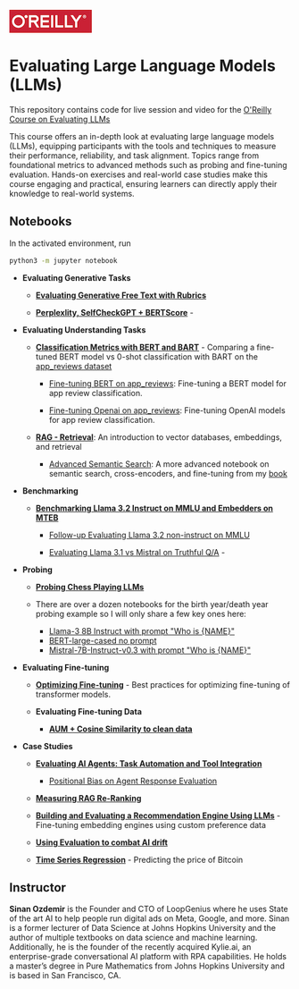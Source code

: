 ![oreilly-logo](images/oreilly.png)

# Evaluating Large Language Models (LLMs)

This repository contains code for live session and video for the [O'Reilly Course on Evaluating LLMs]()

This course offers an in-depth look at evaluating large language models (LLMs), equipping participants with the tools and techniques to measure their performance, reliability, and task alignment. Topics range from foundational metrics to advanced methods such as probing and fine-tuning evaluation. Hands-on exercises and real-world case studies make this course engaging and practical, ensuring learners can directly apply their knowledge to real-world systems.

## Notebooks

In the activated environment, run

```bash
python3 -m jupyter notebook
```

- **Evaluating Generative Tasks**

	- **[Evaluating Generative Free Text with Rubrics](https://colab.research.google.com/drive/1DeVYrdNb3FlQQLeBqGPFkx6roZaPwVRy?usp=sharing)**
	
	- **[Perplexlity, SelfCheckGPT + BERTScore](https://colab.research.google.com/drive/1rG8vCJz5He5JM5oPLYnH3TShSyCnyK9H?usp=sharing)** - 


- **Evaluating Understanding Tasks**

	- **[Classification Metrics with BERT and BART](https://colab.research.google.com/drive/1yALtgSK6ENEa5WkBGWm3DPviuVGwhrw9?usp=sharing)** - Comparing a fine-tuned BERT model vs 0-shot classification with BART on the [app_reviews dataset](https://huggingface.co/datasets/sealuzh/app_reviews)

		- [Fine-tuning BERT on app_reviews](https://github.com/sinanuozdemir/quick-start-guide-to-llms/blob/main/notebooks/05_bert_app_review.ipynb): Fine-tuning a BERT model for app review classification.

		- [Fine-tuning Openai on app_reviews](https://github.com/sinanuozdemir/quick-start-guide-to-llms/blob/main/notebooks/05_openai_app_review_fine_tuning.ipynb): Fine-tuning OpenAI models for app review classification.


	- **[RAG - Retrieval](https://github.com/sinanuozdemir/oreilly-retrieval-augmented-gen-ai/blob/main/notebooks/RAG_Retrieval.ipynb)**: An introduction to vector databases, embeddings, and retrieval

		- [Advanced Semantic Search](https://github.com/sinanuozdemir/quick-start-guide-to-llms/blob/main/notebooks/02_semantic_search.ipynb): A more advanced notebook on semantic search, cross-encoders, and fine-tuning from my [book](https://github.com/sinanuozdemir/quick-start-guide-to-llms)

	
- **Benchmarking**

	- **[Benchmarking Llama 3.2 Instruct on MMLU and Embedders on MTEB](https://colab.research.google.com/drive/1zDCqXc7vHoZilHVe3y2lYyTmSUSe6bh3?usp=sharingb)** 
	
	
		- [Follow-up Evaluating Llama 3.2 non-instruct on MMLU](https://colab.research.google.com/drive/1aMy19Ikyody9CGyn42K3E_DQwLScL0Ek?usp=sharing)

		- [Evaluating Llama 3.1 vs Mistral on Truthful Q/A](https://github.com/sinanuozdemir/quick-start-guide-to-llms/blob/main/notebooks/12_llm_gen_eval.ipynb) -

		
- **Probing**

	- **[Probing Chess Playing LLMs](https://colab.research.google.com/drive/114turFLNxLJXiIseDWl1BDJmont0VD8h?usp=sharing)**

	- There are over a dozen notebooks for the birth year/death year probing example so I will only share a few key ones here:
	  - [Llama-3 8B Instruct with prompt "Who is {NAME}"](https://colab.research.google.com/drive/1e1d9fATVjVun-_tPj4vS_DSTGaIfxs01?usp=sharing)
	  - [BERT-large-cased no prompt](https://colab.research.google.com/drive/1cizgoh1J6Y-DHBrOkNTFo9Y1CypjwuQM?usp=sharing)
	  - [Mistral-7B-Instruct-v0.3 with prompt "Who is {NAME}"](https://colab.research.google.com/drive/1VL3betxqVZ_H3_8XmLbjE0hEjaoy-HPV?usp=sharing)

- **Evaluating Fine-tuning**

	- **[Optimizing Fine-tuning](https://github.com/sinanuozdemir/quick-start-guide-to-llms/blob/main/notebooks/10_optimizing_fine_tuning.ipynb)** - Best practices for optimizing fine-tuning of transformer models.

	- **Evaluating Fine-tuning Data**

		- **[AUM + Cosine Similarity to clean data](https://colab.research.google.com/drive/1hPnU9sLsV9W50q9rd_oxUU1Bv7SUCVU5?usp=sharing)**

- **Case Studies**

	- **[Evaluating AI Agents: Task Automation and Tool Integration](https://ai-office-hours.beehiiv.com/p/evaluating-ai-agent-tool-selection)**
		- [Positional Bias on Agent Response Evaluation](https://github.com/sinanuozdemir/oreilly-ai-agents/blob/main/notebooks/Evaluating_LLMs_with_Rubrics.ipynb)

	- **[Measuring RAG Re-Ranking](https://ai-office-hours.beehiiv.com/p/re-ranking-rag)**
	
	- **[Building and Evaluating a Recommendation Engine Using LLMs](https://github.com/sinanuozdemir/quick-start-guide-to-llms/blob/main/notebooks/07_recommendation_engine.ipynb)** - Fine-tuning embedding engines using custom preference data

	- **[Using Evaluation to combat AI drift](https://colab.research.google.com/drive/14E6DMP_RGctUPqjI6VMa8EFlggXR7fat?usp=sharing)**

	- **[Time Series Regression](https://colab.research.google.com/drive/1VRB1774lq5s0loxDpDXGTw5qAF9FUseH?usp=sharing)** - Predicting the price of Bitcoin



## Instructor

**Sinan Ozdemir** is the Founder and CTO of LoopGenius where he uses State of the art AI to help people run digital ads on Meta, Google, and more. Sinan is a former lecturer of Data Science at Johns Hopkins University and the author of multiple textbooks on data science and machine learning. Additionally, he is the founder of the recently acquired Kylie.ai, an enterprise-grade conversational AI platform with RPA capabilities. He holds a master’s degree in Pure Mathematics from Johns Hopkins University and is based in San Francisco, CA.

